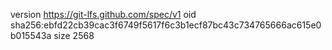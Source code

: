 version https://git-lfs.github.com/spec/v1
oid sha256:ebfd22cb39cac3f6749f5617f6c3b1ecf87bc43c734765666ac615e0b015543a
size 2568
